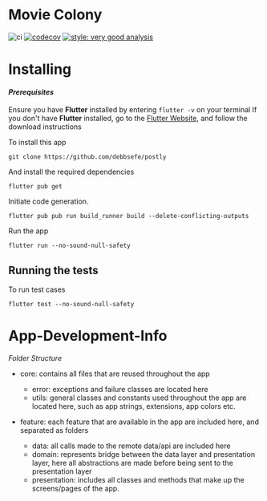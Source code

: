 # Movie Colony

![ci](https://github.com/debbsefe/Movie-Colony/actions/workflows/movie_colony_ci.yml/badge.svg) [![codecov](https://codecov.io/gh/debbsefe/Movie-Colony/branch/main/graph/badge.svg?token=41VSAPPB8M)](https://codecov.io/gh/debbsefe/Movie-Colony)
[![style: very good analysis](https://img.shields.io/badge/style-very_good_analysis-B22C89.svg)](https://pub.dev/packages/very_good_analysis)

# Installing

#### _Prerequisites_

Ensure you have **Flutter** installed by entering `flutter -v` on your terminal
If you don't have **Flutter** installed, go to the [Flutter Website](http://flutter.dev), and follow the download instructions

To install this app

`git clone https://github.com/debbsefe/postly`

And install the required dependencies

`flutter pub get`

Initiate code generation.

`flutter pub pub run build_runner build --delete-conflicting-outputs`

Run the app

`flutter run --no-sound-null-safety`

## Running the tests

To run test cases

`flutter test --no-sound-null-safety`

# App-Development-Info

_Folder Structure_

- core: contains all files that are reused throughout the app

  - error: exceptions and failure classes are located here
  - utils: general classes and constants used throughout the app are located here, such as app strings, extensions, app colors etc.

- feature: each feature that are available in the app are included here, and separated as folders

  - data: all calls made to the remote data/api are included here
  - domain: represents bridge between the data layer and presentation layer, here all abstractions are made before being sent to the presentation layer
  - presentation: includes all classes and methods that make up the screens/pages of the app.
